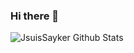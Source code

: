 ### Hi there 👋

<!--
**JsuisSayker/JsuisSayker** is a ✨ _special_ ✨ repository because its `README.md` (this file) appears on your GitHub profile.

Here are some ideas to get you started:

- 🔭 I’m currently working on ...
- 🌱 I’m currently learning ...
- 👯 I’m looking to collaborate on ...
- 🤔 I’m looking for help with ...
- 💬 Ask me about ...
- 📫 How to reach me: ...
- 😄 Pronouns: ...
- ⚡ Fun fact: ...
-->
![JsuisSayker Github Stats](https://github-readme-stats.vercel.app/api?username=JsuisSayker&theme=tokyonight&show_icons=true&count_private=true)
